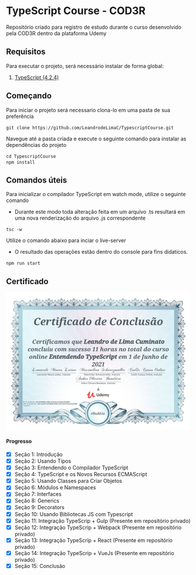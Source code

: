 # TypeScript Course - COD3R

Repositório criado para registro de estudo durante o curso desenvolvido pela COD3R dentro da plataforma Udemy

Requisitos
---
Para executar o projeto, será necessário instalar de forma global:

1. [TypeScript (4.2.4)](https://www.npmjs.com/package/typescript/v/4.2.4)

Começando
---
Para iniciar o projeto será necessario clona-lo em uma pasta de sua preferência

```shell
git clone https://github.com/LeandrodeLimaC/TypescriptCourse.git
```

Navegue até a pasta criada e execute o seguinte comando para instalar as dependências do projeto
```shell
cd TypescriptCourse
npm install
```

Comandos úteis
---
Para inicializar o compilador TypeScript em watch mode, utilize o seguinte comando
- Durante este modo toda alteração feita em um arquivo .ts resultará em uma nova renderização do arquivo .js correspondente
```shell
tsc -w
```

Utilize o comando abaixo para inciar o live-server
- O resultado das operações estão dentro do console para fins didaticos.
```shell
npm run start
```

Certificado
---

[![Certificado do curso de TypeScript realizado na Udemy com assinaturas dos instrutores](certificado.jpg "Certificado do curso com link para pagina de conclusão")](https://www.udemy.com/certificate/UC-be250b05-250b-4e34-9c3d-63a9cfdab369/)
#### Progresso

- [x] Seção 1: Introdução
- [x] Seção 2: Usando Tipos
- [x] Seção 3: Entendendo o Compilador TypeScript
- [x] Seção 4: TypeScript e os Novos Recursos ECMAScript
- [x] Seção 5: Usando Classes para Criar Objetos
- [x] Seção 6: Módulos e Namespaces
- [x] Seção 7: Interfaces
- [x] Seção 8: Generics
- [x] Seção 9: Decorators
- [x] Seção 10: Usando Bibliotecas JS com Typescript
- [x] Seção 11: Integração TypeScrip + Gulp (Presente em repositório privado)
- [x] Seção 12: Integração TypeScrip + Webpack (Presente em repositório privado)
- [x] Seção 13: Integração TypeScrip + React (Presente em repositório privado)
- [x] Seção 14: Integração TypeScrip + VueJs (Presente em repositório privado)
- [x] Seção 15: Conclusão
